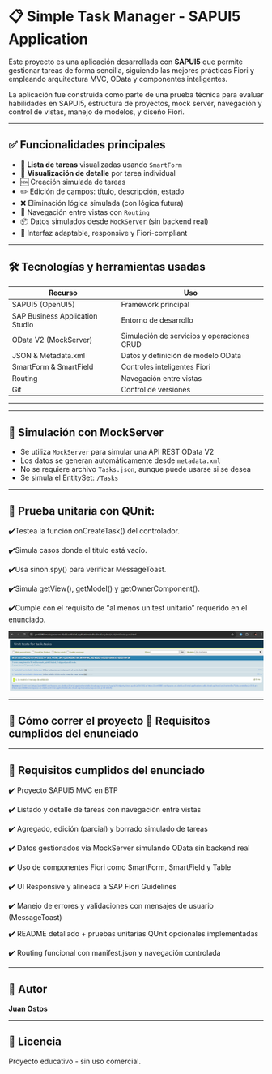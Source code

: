 # 📋 Simple Task Manager - SAPUI5 Application

Este proyecto es una aplicación desarrollada con **SAPUI5** que permite gestionar tareas de forma sencilla, siguiendo las mejores prácticas Fiori y empleando arquitectura MVC, OData y componentes inteligentes.

La aplicación fue construida como parte de una prueba técnica para evaluar habilidades en SAPUI5, estructura de proyectos, mock server, navegación y control de vistas, manejo de modelos, y diseño Fiori.

---

## ✅ Funcionalidades principales

- 📄 **Lista de tareas** visualizadas usando `SmartForm`
- 🧩 **Visualización de detalle** por tarea individual
- 🆕 Creación simulada de tareas
- ✏️ Edición de campos: título, descripción, estado
- ❌ Eliminación lógica simulada (con lógica futura)
- 🔁 Navegación entre vistas con `Routing`
- 📦 Datos simulados desde `MockServer` (sin backend real)
- 📐 Interfaz adaptable, responsive y Fiori-compliant

---

## 🛠️ Tecnologías y herramientas usadas

| Recurso                      | Uso                                           |
|-----------------------------|-----------------------------------------------|
| SAPUI5 (OpenUI5)            | Framework principal                          |
| SAP Business Application Studio | Entorno de desarrollo                        |
| OData V2 (MockServer)       | Simulación de servicios y operaciones CRUD   |
| JSON & Metadata.xml         | Datos y definición de modelo OData           |
| SmartForm & SmartField      | Controles inteligentes Fiori                 |
| Routing                     | Navegación entre vistas                      |
| Git                         | Control de versiones                         |

---

---

## 📡 Simulación con MockServer

- Se utiliza `MockServer` para simular una API REST OData V2
- Los datos se generan automáticamente desde `metadata.xml`
- No se requiere archivo `Tasks.json`, aunque puede usarse si se desea
- Se simula el EntitySet: `/Tasks`

---

## 🧪  Prueba unitaria con QUnit:

✔️Testea la función onCreateTask() del controlador.

✔️Simula casos donde el título está vacío.

✔️Usa sinon.spy() para verificar MessageToast.

✔️Simula getView(), getModel() y getOwnerComponent().

✔️Cumple con el requisito de “al menos un test unitario” requerido en el enunciado.

![alt text](image.png)

---

## 🚀 Cómo correr el proyecto 📌 Requisitos cumplidos del enunciado



---
## 📌 Requisitos cumplidos del enunciado

✔️ Proyecto SAPUI5 MVC en BTP

✔️ Listado y detalle de tareas con navegación entre vistas

✔️ Agregado, edición (parcial) y borrado simulado de tareas

✔️ Datos gestionados vía MockServer simulando OData sin backend real

✔️ Uso de componentes Fiori como SmartForm, SmartField y Table

✔️ UI Responsive y alineada a SAP Fiori Guidelines

✔️ Manejo de errores y validaciones con mensajes de usuario (MessageToast)

✔️ README detallado + pruebas unitarias QUnit opcionales implementadas

✔️ Routing funcional con manifest.json y navegación controlada

---

## 🙋 Autor

**Juan Ostos**  

---

## 📜 Licencia

Proyecto educativo - sin uso comercial.



